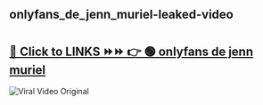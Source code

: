 
 ## onlyfans_de_jenn_muriel-leaked-video 

# <h2><a href="https://clipsfans.com/onlyfans_de_jenn_muriel&ref=git">🔗 Click to LINKS ⏩⏩ 👉 🟢 onlyfans de jenn muriel </a></h2>

<a href="https://clipsfans.com/onlyfans_de_jenn_muriel&ref=git" rel="nofollow" data-target="animated-image.originalLink"><img src="https://i.ibb.co.com/xMMVF88/686577567.gif" alt="Viral Video Original" style="max-width: 100%; display: inline-block;" data-target="animated-image.originalImage"></a>
